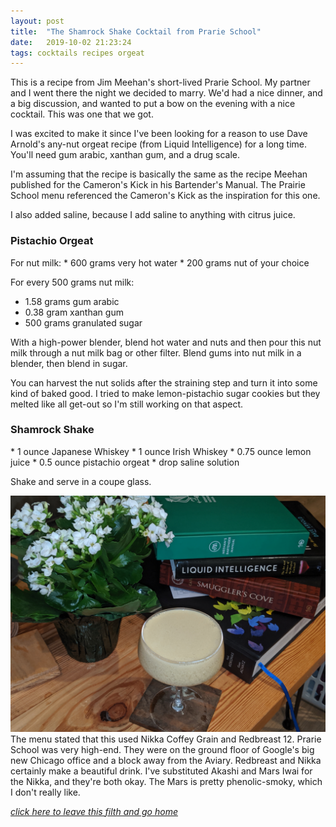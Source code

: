 ```yaml
---
layout: post
title:  "The Shamrock Shake Cocktail from Prarie School"
date:   2019-10-02 21:23:24
tags: cocktails recipes orgeat
---
```

This is a recipe from Jim Meehan's short-lived Prarie School. My partner and I went there the night we decided to marry. We'd had a nice dinner, and a big discussion, and wanted to put a bow on the evening with a nice cocktail. This was one that we got.

I was excited to make it since I've been looking for a reason to use Dave Arnold's any-nut orgeat recipe (from Liquid Intelligence) for a long time. You'll need gum arabic, xanthan gum, and a drug scale.

I'm assuming that the recipe is basically the same as the recipe Meehan published for the Cameron's Kick in his Bartender's Manual. The Prairie School menu referenced the Cameron's Kick as the inspiration for this one.

I also added saline, because I add saline to anything with citrus juice.

<h3> Pistachio Orgeat </h3>
For nut milk:
* 600 grams very hot water
* 200 grams nut of your choice

For every 500 grams nut milk:
* 1.58 grams gum arabic
* 0.38 gram xanthan gum
* 500 grams granulated sugar

With a high-power blender, blend hot water and nuts and then pour this nut milk through a nut milk bag or other filter.
Blend gums into nut milk in a blender, then blend in sugar.

You can harvest the nut solids after the straining step and turn it into some kind of baked good. I tried to make lemon-pistachio sugar cookies but they melted like all get-out so I'm still working on that aspect.

<h3> Shamrock Shake </h3>
* 1 ounce Japanese Whiskey
* 1 ounce Irish Whiskey
* 0.75 ounce lemon juice
* 0.5 ounce pistachio orgeat
* drop saline solution

Shake and serve in a coupe glass.

<img src="/images/shamrock_shake.jpg" alt="The shamrock shake and the books that inspired it." />
The menu stated that this used Nikka Coffey Grain and Redbreast 12. Prarie School was very high-end. They were on the ground floor of Google's big new Chicago office and a block away from the Aviary. Redbreast and Nikka certainly make a beautiful drink. I've substituted Akashi and Mars Iwai for the Nikka, and they're both okay. The Mars is pretty phenolic-smoky, which I don't really like.


*[click here to leave this filth and go home]({{site.url}})*
